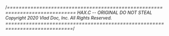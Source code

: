 /*=============================================================================
	HAX.C -- ORIGINAL DO NOT STEAL
	Copyright 2020 Vlad Doc, Inc. All Rights Reserved.
=============================================================================*/
